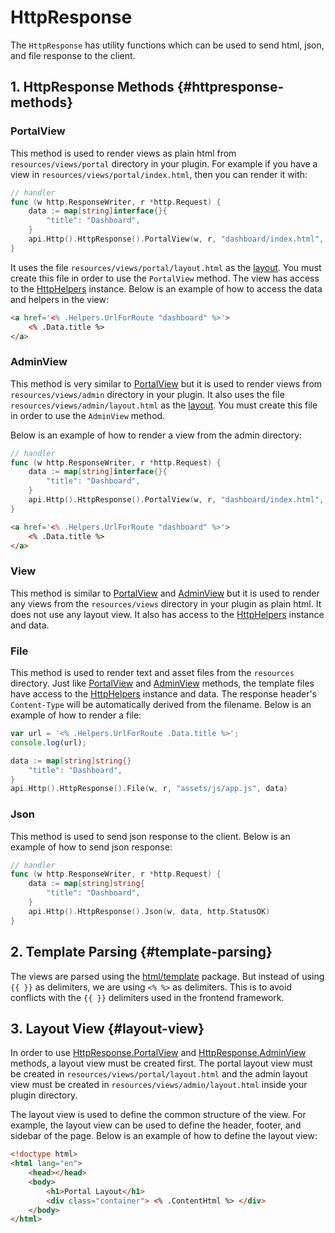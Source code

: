 # HttpResponse
The `HttpResponse` has utility functions which can be used to send html, json, and file response to the client.

## 1. HttpResponse Methods {#httpresponse-methods}

### PortalView
This method is used to render views as plain html from `resources/views/portal` directory in your plugin.
For example if you have a view in `resources/views/portal/index.html`,
then you can render it with:

```go
// handler
func (w http.ResponseWriter, r *http.Request) {
    data := map[string]interface{}{
        "title": "Dashboard",
    }
    api.Http().HttpResponse().PortalView(w, r, "dashboard/index.html", data)
}
```

It uses the file `resources/views/portal/layout.html` as the [layout](#layout-view). You must create this file in order to use the `PortalView` method.
The view has access to the [HttpHelpers](./http-helpers.md) instance. Below is an example of how to access the data and helpers in the view:

```html title="resources/views/portal/index.html"
<a href='<% .Helpers.UrlForRoute "dashboard" %>'>
    <% .Data.title %>
</a>
```

### AdminView
This method is very similar to [PortalView](#portalview) but it is used to render views from `resources/views/admin` directory in your plugin. It also uses the file `resources/views/admin/layout.html` as the [layout](#layout-view). You must create this file in order to use the `AdminView` method.

Below is an example of how to render a view from the admin directory:

```go
// handler
func (w http.ResponseWriter, r *http.Request) {
    data := map[string]interface{}{
        "title": "Dashboard",
    }
    api.Http().HttpResponse().PortalView(w, r, "dashboard/index.html", data)
}
```

```html title="resources/views/admin/index.html"
<a href='<% .Helpers.UrlForRoute "dashboard" %>'>
    <% .Data.title %>
</a>
```

### View
This method is similar to [PortalView](#portalview) and [AdminView](#adminview) but it is used to render any views from the `resources/views` directory in your plugin as plain html. It does not use any layout view. It also has access to the [HttpHelpers](./http-helpers.md) instance and data.

### File
This method is used to render text and asset files from the `resources` directory. Just like [PortalView](#portalview) and [AdminView](#adminview) methods, the template files have access to the [HttpHelpers](./http-helpers.md) instance and data. The response header's `Content-Type` will be automatically derived from the filename. Below is an example of how to render a file:

```js title="resources/assets/js/app.js"
var url = '<% .Helpers.UrlForRoute .Data.title %>';
console.log(url);
```

```go title="main.go"
data := map[string]string{}
    "title": "Dashboard",
}
api.Http().HttpResponse().File(w, r, "assets/js/app.js", data)
```

### Json
This method is used to send json response to the client. Below is an example of how to send json response:
```go
// handler
func (w http.ResponseWriter, r *http.Request) {
    data := map[string]string{
        "title": "Dashboard",
    }
    api.Http().HttpResponse().Json(w, data, http.StatusOK)
}
```

## 2. Template Parsing {#template-parsing}
The views are parsed using the [html/template](https://pkg.go.dev/html/template) package. But instead of using `{{ }}` as delimiters, we are using `<% %>` as delimiters. This is to avoid conflicts with the `{{ }}` delimiters used in the frontend framework.

## 3. Layout View {#layout-view}
In order to use [HttpResponse.PortalView](#portalview) and [HttpResponse.AdminView](#adminview) methods, a layout view must be created first.
The portal layout view must be created in `resources/views/portal/layout.html` and the admin layout view must be created in `resources/views/admin/layout.html` inside your plugin directory.

The layout view is used to define the common structure of the view. For example, the layout view can be used to define the header, footer, and sidebar of the page. Below is an example of how to define the layout view:

```html title="resources/views/portal/layout.html"
<!doctype html>
<html lang="en">
    <head></head>
    <body>
        <h1>Portal Layout</h1>
        <div class="container"> <% .ContentHtml %> </div>
    </body>
</html>
```
